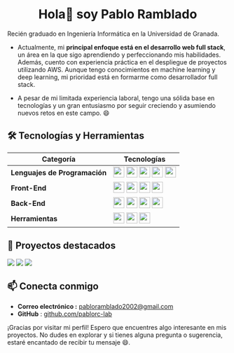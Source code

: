 <h1 align="center">Hola👋 soy Pablo Ramblado</h1>

Recién graduado en Ingeniería Informática en la Universidad de Granada.  

- Actualmente, mi **principal enfoque está en el desarrollo web full stack**, un área en la que sigo aprendiendo y perfeccionando mis habilidades. Además, cuento con experiencia práctica en el despliegue de proyectos utilizando AWS. Aunque tengo conocimientos en machine learning y deep learning, mi prioridad está en formarme como desarrollador full stack.  

- A pesar de mi limitada experiencia laboral, tengo una sólida base en tecnologías y un gran entusiasmo por seguir creciendo y asumiendo nuevos retos en este campo. 😄

## 🛠️ Tecnologías y Herramientas
| Categoría               | Tecnologías                                                                                                                |
|-------------------------|----------------------------------------------------------------------------------------------------------------------------|
| **Lenguajes de Programación** | <img src="https://img.shields.io/badge/JavaScript-F7DF1E?logo=javascript&logoColor=000" height="25" width="auto"> <img src="https://img.shields.io/badge/Java-%23ED8B00.svg?logo=openjdk&logoColor=white" height="25" width="auto"> <img src="https://img.shields.io/badge/Python-3776AB?logo=python&logoColor=fff" height="25" width="auto"> <img src="https://img.shields.io/badge/php-%23777BB4.svg?&logo=php&logoColor=white" height="25" width="auto"> <img src="https://img.shields.io/badge/C++-%2300599C.svg?logo=c%2B%2B&logoColor=white" height="25" width="auto"> |
| **Front-End**            | <img src="https://img.shields.io/badge/React-%2320232a.svg?logo=react&logoColor=%2361DAFB)" height="25" width="auto">  <img src="https://img.shields.io/badge/HTML-%23E34F26.svg?logo=html5&logoColor=white" height="25" width="auto"> <img src="https://img.shields.io/badge/CSS-1572B6?logo=css3&logoColor=fff" height="25" width="auto">  <img src="https://img.shields.io/badge/Tailwind%20CSS-%2338B2AC.svg?logo=tailwind-css&logoColor=white" height="25" width="auto"> |
| **Back-End**             | <img src="https://img.shields.io/badge/Spring%20Boot-6DB33F?logo=springboot&logoColor=fff" height="25" width="auto"> <img src="https://img.shields.io/badge/MySQL-4479A1?logo=mysql&logoColor=fff" height="25" width="auto"> <img src="https://img.shields.io/badge/SQLite-%2307405e.svg?logo=sqlite&logoColor=white" height="25" width="auto"> <img src="https://img.shields.io/badge/MongoDB-%234ea94b.svg?logo=mongodb&logoColor=white" height="25" width="auto"> |
| **Herramientas**         | <img src="https://img.shields.io/badge/Git-F05032?logo=git&logoColor=fff" height="25" width="auto"> <img src="https://img.shields.io/badge/GitHub-%23121011.svg?logo=github&logoColor=white" height="25" width="auto"> <img src="https://img.shields.io/badge/Linux-FCC624?logo=linux&logoColor=black" height="25" width="auto"> |

## 🌱 Proyectos destacados

[![](https://github-readme-stats.vercel.app/api/pin/?username=pablorc-lab&repo=Bearfrens&bg_color=1e1d22&title_color=fff&text_color=fff&cache=0)](https://github.com/pablorc-lab/Bearfrens) [![](https://github-readme-stats.vercel.app/api/pin/?username=pablorc-lab&repo=princ_act&bg_color=1e1d22&title_color=fff&text_color=fff)](https://github.com/pablorc-lab/princ_act) [![](https://github-readme-stats.vercel.app/api/pin/?username=pablorc-lab&repo=SmartShop&bg_color=1e1d22&title_color=fff&text_color=fff)](https://github.com/pablorc-lab/SmartShop)

## 📫 Conecta conmigo
- **Correo electrónico :** [pabloramblado2002@gmail.com](mailto:pabloramblado2002@gmail.com)
- **GitHub** : [github.com/pablorc-lab](https://github.com/pablorc-lab)

¡Gracias por visitar mi perfil! Espero que encuentres algo interesante en mis proyectos. No dudes en explorar y si tienes alguna pregunta o sugerencia, estaré encantado de recibir tu mensaje 😄.

